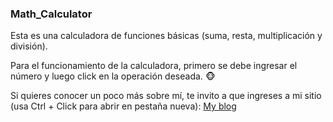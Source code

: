 ### Math_Calculator

Esta es una calculadora de funciones básicas (suma, resta, multiplicación y división).

Para el funcionamiento de la calculadora, primero se debe ingresar el número y luego click en la operación deseada. :monkey_face:

Si quieres conocer un poco más sobre mí, te invito a que ingreses a mi sitio (usa Ctrl + Click para abrir en pestaña nueva): [My blog](https://juanserodriguez29.github.io)
